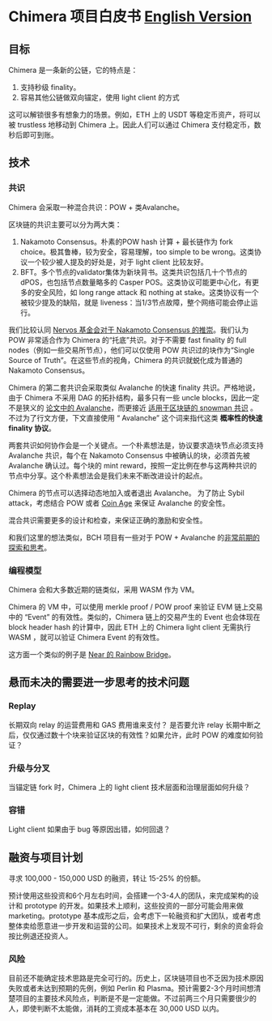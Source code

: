 # Chimera 项目白皮书 [English Version](README.md)

## 目标
Chimera 是一条新的公链，它的特点是：

1. 支持秒级 finality。
2. 容易其他公链做双向锚定，使用 light client 的方式

这可以解锁很多有想象力的场景。例如，ETH 上的 USDT 等稳定币资产，将可以被 trustless 地移动到 Chimera 上。因此人们可以通过 Chimera 支付稳定币，数秒后即可到账。

## 技术

### 共识
Chimera 会采取一种混合共识：POW + 类Avalanche。

区块链的共识主要可以分为两大类：

1. Nakamoto Consensus。朴素的POW hash 计算 + 最长链作为 fork choice。极其鲁棒，较为安全，容易理解，too simple to be wrong。这类协议一个较少被人提及的好处是，对于 light client 比较友好。
2. BFT。多个节点的validator集体为新块背书。这类共识包括几十个节点的 dPOS，也包括节点数量略多的 Casper POS。这类协议可能更中心化，有更多的安全风险，如 long range attack 和 nothing at stake。这类协议有一个被较少提及的缺陷，就是 liveness：当1/3节点故障，整个网络可能会停止运行。

我们比较认同 [Nervos 基金会对于 Nakamoto Consensus 的推崇](https://medium.com/nervosnetwork/why-we-love-nakamoto-consensus-5467c035fc55)。我们认为 POW 非常适合作为 Chimera 的“托底”共识。对于不需要 fast finality 的 full nodes（例如一些交易所节点），他们可以仅使用 POW 共识过的块作为“Single Source of Truth”。在这些节点的视角，Chimera 的共识就蜕化成为普通的 Nakamoto Consensus。


Chimera 的第二套共识会采取类似 Avalanche 的快速 finality 共识。严格地说，由于 Chimera 不采用 DAG 的拓扑结构，最多只有一些 uncle blocks，因此一定不是狭义的 [论文中的 Avalanche](https://ipfs.io/ipfs/QmUy4jh5mGNZvLkjies1RWM4YuvJh5o2FYopNPVYwrRVGV)，而更接近 [适用于区块链的 snowman 共识](https://medium.com/avalabs/the-ava-platform-a-tech-primer-7a9b5de57a35) 。不过为了行文方便，下文直接使用 “ Avalanche” 这个词来指代这类 **概率性的快速 finality 协议**。


两套共识如何协作会是一个关键点。一个朴素想法是，协议要求造块节点必须支持 Avalanche 共识，每个在 Nakamoto Consensus 中被确认的块，必须首先被 Avalanche 确认过。每个块的 mint reward，按照一定比例在参与这两种共识的节点中分享。这个朴素想法会是我们未来不断改进设计的起点。


Chimera 的节点可以选择动态地加入或者退出 Avalanche。
为了防止 Sybil attack，考虑结合 POW 或者 [Coin Age](https://github.com/tyler-smith/snowglobe/blob/master/spec/snowglobe.md#sybil-resistance-via-coin-age) 来保证 Avalanche 的安全性。

混合共识需要更多的设计和检查，来保证正确的激励和安全性。

和我们这里的想法类似，BCH 项目有一些对于 POW + Avalanche 的[非常前期的探索和思考](https://github.com/tyler-smith/snowglobe/blob/master/spec/snowglobe.md)。

### 编程模型
Chimera 会和大多数近期的链类似，采用 WASM 作为 VM。 

Chimera 的 VM 中，可以使用 merkle proof / POW proof 来验证 EVM 链上交易中的 “Event” 的有效性。类似的，Chimera 链上的交易产生的 Event 也会体现在 block header hash 的计算中，因此 ETH 上的 Chimera light client 无需执行 WASM ，就可以验证 Chimera Event 的有效性。

这方面一个类似的例子是 [Near 的 Rainbow Bridge](https://github.com/near/rainbow-bridge)。

## 悬而未决的需要进一步思考的技术问题

### Replay
长期双向 relay 的运营费用和 GAS 费用谁来支付？
是否要允许 relay 长期中断之后，仅仅通过数十个块来验证区块的有效性？如果允许，此时 POW 的难度如何验证？

### 升级与分叉
当锚定链 fork 时，Chimera 上的 light client 技术层面和治理层面如何升级？

### 容错
Light client 如果由于 bug 等原因出错，如何回退？

## 融资与项目计划
寻求 100,000 - 150,000 USD 的融资，转让 15-25% 的份额。

预计使用这些投资和6个月左右时间，会搭建一个3-4人的团队，来完成架构的设计和 prototype 的开发。如果技术上顺利，这些投资的一部分可能会用来做 marketing。prototype 基本成形之后，会考虑下一轮融资和扩大团队，或者考虑整体卖给愿意进一步开发和运营的公司。如果技术上发现不可行，剩余的资金将会按比例退还投资人。



### 风险
目前还不能确定技术思路是完全可行的。历史上，区块链项目也不乏因为技术原因失败或者未达到预期的先例，例如 Perlin 和 Plasma。预计需要2-3个月时间想清楚项目的主要技术风险点，判断是不是一定能做。不过前两三个月只需要很少的人，即使判断不太能做，消耗的工资成本基本在 30,000 USD 以内。



